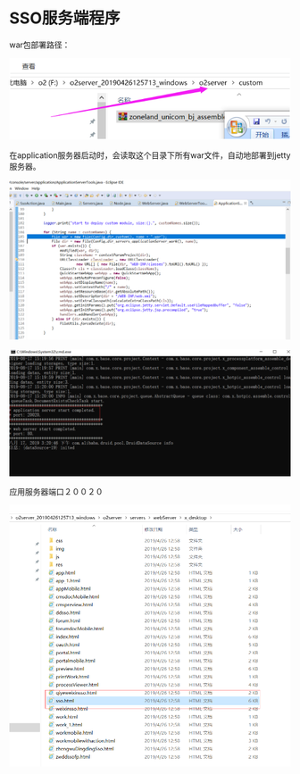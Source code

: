 # SSO服务端程序

war包部署路径：

![](../../.gitbook/assets/image%20%2835%29.png)

在application服务器启动时，会读取这个目录下所有war文件，自动地部署到jetty服务器。 

![](../../.gitbook/assets/image%20%2873%29.png)

![](../../.gitbook/assets/image%20%2826%29.png)

应用服务器端口２００２０

![](../../.gitbook/assets/image%20%2863%29.png)

